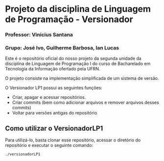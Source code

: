 # Projeto da disciplina de Linguagem de Programação - Versionador

### Professor: Vinícius Santana

### Grupo: José Ivo, Guilherme Barbosa, Ian Lucas

Este é o repositório oficial do nosso projeto da segunda unidade da disciplina de Linguagem de Programação I do curso de Bacharelado em Tecnologia da Informação ofertado pela UFRN.

O projeto consiste na implementação simplificada de um sistema de versão.

O Versionador LP1 possui as seguintes funções:
- Criar, apagar e acessar repositórios.
- Criar commits (bem como adicionar arquivos e remover arquivos desses commits)
- Voltar para versões antigas do repositório

## Como utilizar o VersionadorLP1

Para utilizá-lo, basta clonar esse repositório, acessar o diretório do repositório e executar o seguinte comando:

`./versionadorLP1`

